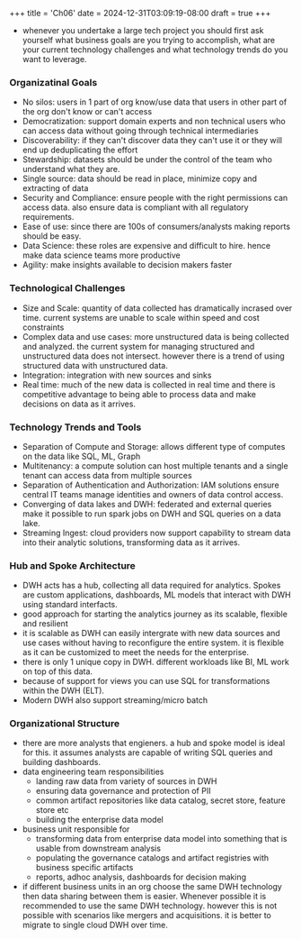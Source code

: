 +++
title = 'Ch06'
date = 2024-12-31T03:09:19-08:00
draft = true
+++
* whenever you undertake a large tech project you should first ask yourself what business goals are you trying to accomplish, what are your current technology challenges and what technology trends do you want to leverage.
### Organizatinal Goals
* No silos: users in 1 part of org know/use data that users in other part of the org don't know or can't access
* Democratization: support domain experts and non technical users who can access data without going through technical intermediaries
* Discoverability: if they can't discover data they can't use it or they will end up deduplicating the effort
* Stewardship: datasets should be under the control of the team who understand what they are.
* Single source: data should be read in place, minimize copy and extracting of data
* Security and Compliance: ensure people with the right permissions can access data. also ensure data is compliant with all regulatory requirements.
* Ease of use: since there are 100s of consumers/analysts making reports should be easy.
* Data Science: these roles are expensive and difficult to hire. hence make data science teams more productive
* Agility: make insights available to decision makers faster
### Technological Challenges
* Size and Scale: quantity of data collected has dramatically incrased over time. current systems are unable to scale within speed and cost constraints
* Complex data and use cases: more unstructured data is being collected and analyzed. the current system for managing structured and unstructured data does not intersect. however there is a trend of using structured data with unstructured data.
* Integration: integration with new sources and sinks
* Real time: much of the new data is collected in real time and there is competitive advantage to being able to process data and make decisions on data as it arrives.
### Technology Trends and Tools
* Separation of Compute and Storage: allows different type of computes on the data like SQL, ML, Graph
* Multitenancy: a compute solution can host multiple tenants and a single tenant can access data from multiple sources
* Separation of Authentication and Authorization: IAM solutions ensure central IT teams manage identities and owners of data control access.
* Converging of data lakes and DWH: federated and external queries make it possible to run spark jobs on DWH and SQL queries on a data lake.
* Streaming Ingest: cloud providers now support capability to stream data into their analytic solutions, transforming data as it arrives.
### Hub and Spoke Architecture
* DWH acts has a hub, collecting all data required for analytics. Spokes are custom applications, dashboards, ML models that interact with DWH using standard interfacts.
* good approach for starting the analytics journey as its scalable, flexible and resilient
* it is scalable as DWH can easily intergrate with new data sources and use cases without having to reconfigure the entire system. it is flexible as it can be customized to meet the needs for the enterprise.
* there is only 1 unique copy in DWH. different workloads like BI, ML work on top of this data.
* because of support for views you can use SQL for transformations within the DWH (ELT).
* Modern DWH also support streaming/micro batch
### Organizational Structure
* there are more analysts that engieners. a hub and spoke model is ideal for this. it assumes analysts are capable of writing SQL queries and building dashboards.
* data engineering team responsibilities
    * landing raw data from variety of sources in DWH
    * ensuring data governance and protection of PII
    * common artifact repositories like data catalog, secret store, feature store etc
    * building the enterprise data model
* business unit responsible for
    * transforming data from enterprise data model into something that is usable from downstream analysis
    * populating the governance catalogs and artifact registries with business specific artifacts
    * reports, adhoc analysis, dashboards for decision making
* if different business  units in an org choose the same DWH technology then data sharing between them is easier. Whenever possible it is recommended to use the same DWH technology. however this is not possible with scenarios like mergers and acquisitions. it is better to migrate to single cloud DWH over time.
